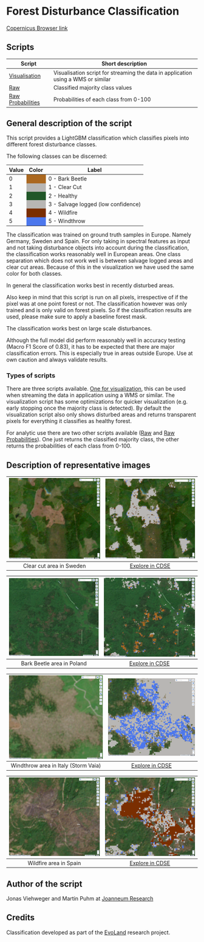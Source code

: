 # Forest Disturbance Classification

[Copernicus Browser link]()

## Scripts

| Script                                     | Short description                                                                 |
| ------------------------------------------ | --------------------------------------------------------------------------------- |
| [Visualisation](./scripts/script.js)       | Visualisation script for streaming the data in application using a WMS or similar |
| [Raw](./scripts/raw.js)                    | Classified majority class values                                                  |
| [Raw Probabilities](./scripts/raw_prob.js) | Probabilities of each class from 0-100                                            |

## General description of the script

This script provides a LightGBM classification which classifies pixels into different forest disturbance classes.

The following classes can be discerned:

<table>
  <thead>
    <tr>
      <th>Value</th>
      <th>Color</th>
      <th>Label</th>
    </tr>
  </thead>
  <tbody>
    <tr>
      <td>0</td>
      <td style="background-color: #ab6820;"></td>
      <td>0 - Bark Beetle</td>
    </tr>
    <tr>
      <td>1</td>
      <td style="background-color: #b8b6b4;"></td>
      <td>1 - Clear Cut</td>
    </tr>
    <tr>
      <td>2</td>
      <td style="background-color: #215728;"></td>
      <td>2 - Healthy</td>
    </tr>
    <tr>
      <td>3</td>
      <td style="background-color: #b8b6b4;"></td>
      <td>3 - Salvage logged (low confidence)</td>
    </tr>
    <tr>
      <td>4</td>
      <td style="background-color: #7a2e01;"></td>
      <td>4 - Wildfire</td>
    </tr>
    <tr>
      <td>5</td>
      <td style="background-color: #4c77ed;"></td>
      <td>5 - Windthrow</td>
    </tr>
  </tbody>
</table>

The classification was trained on ground truth samples in Europe. Namely Germany, Sweden and Spain. For only taking in spectral features as input and not taking disturbance objects into account during the classification, the classification works reasonably well in European areas. One class separation which does not work well is between salvage logged areas and clear cut areas. Because of this in the visualization we have used the same color for both classes.

In general the classification works best in recently disturbed areas.

Also keep in mind that this script is run on all pixels, irrespective of if the pixel was at one point forest or not. The classification however was only trained and is only valid on forest pixels. So if the classification results are used, please make sure to apply a baseline forest mask.

The classification works best on large scale disturbances.

Although the full model did perform reasonably well in accuracy testing (Macro F1 Score of 0.83), it has to be expected that there are major classification errors. This is especially true in areas outside Europe. Use at own caution and always validate results.

### Types of scripts

There are three scripts available. [One for visualization](./scripts/script.js), this can be used when streaming the data in application using a WMS or similar.
The visualization script has some optimizations for quicker visualization (e.g. early stopping once the majority class is detected). By default the visualization script also only shows disturbed areas and returns transparent pixels for everything it classifies as healthy forest.

For analytic use there are two other scripts available ([Raw](./scripts/raw.js) and [Raw Probabilities](./scripts/raw_prob.js)). One just returns the classified majority class, the other returns the probabilities of each class from 0-100.

## Description of representative images

| !['Clear cut'](figs/logging-b.png) | !['Clear cut classified'](figs/logging-a.png) |
| :--------------------------------: | :-------------------------------------------: |
|      Clear cut area in Sweden      |              [Explore in CDSE]()              |

| !['Bark Beetle'](figs/bark-beetle-b.png) | !['Bark Beetle classified'](figs/bark-beetle-a.png) |
| :--------------------------------------: | :-------------------------------------------------: |
|        Bark Beetle area in Poland        |                 [Explore in CDSE]()                 |

|   !['Windthrow'](figs/wind-b.png)    | !['Windthrow classified'](figs/wind-a.png) |
| :----------------------------------: | :----------------------------------------: |
| Windthrow area in Italy (Storm Vaia) |            [Explore in CDSE]()             |

| !['Wildfire'](figs/wildfire-b.png) | !['Wildfire classified'](figs/wildfire-a.png) |
| :--------------------------------: | :-------------------------------------------: |
|       Wildfire area in Spain       |              [Explore in CDSE]()              |

## Author of the script

Jonas Viehweger and Martin Puhm at [Joanneum Research](https://www.joanneum.at/digital/en/research-groups/fernerkundung-und-geoinformation/)

## Credits

Classification developed as part of the [EvoLand](https://www.evo-land.eu/) research project.
